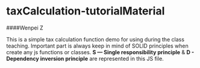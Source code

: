# taxCalculation-tutorialMaterial

####Wenpei Z

This is a simple tax calculation function demo for using during the class teaching.
Important part is always keep in mind of SOLID principles when create any js functions or classes.
**S — Single responsibility principle** & **D - Dependency inversion principle** are represented in this JS file.
